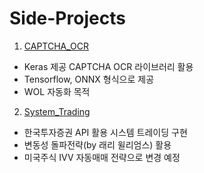 # Side-Projects

1. [CAPTCHA_OCR](https://github.com/ShSeanLee/Side-Projects/tree/master/CAPTCHA_OCR)
- Keras 제공 CAPTCHA OCR 라이브러리 활용
- Tensorflow, ONNX 형식으로 제공
- WOL 자동화 목적

2. [System_Trading](https://github.com/ShSeanLee/Side-Projects/tree/master/System_Trading)
- 한국투자증권 API 활용 시스템 트레이딩 구현
- 변동성 돌파전략(by 래리 윌리엄스) 활용
- 미국주식 IVV 자동매매 전략으로 변경 예정